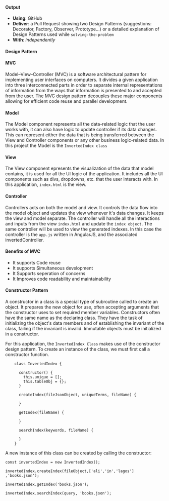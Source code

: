 #### Output
- **Using**: GitHub
- **Deliver**: a Pull Request showing two Design Patterns (suggestions: Decorator, Factory, Observer, Prototype...) or a detailed explanation of Design Patterns used while `solving-the-problem`
- **With**: *independently*

#### Design Pattern

#### MVC
Model–View–Controller (MVC) is a software architectural pattern for implementing user interfaces on computers. It divides a given application into three interconnected parts in order to separate internal representations of information from the ways that information is presented to and accepted from the user. The MVC design pattern decouples these major components allowing for efficient code reuse and parallel development.

#### Model
The Model component represents all the data-related logic that the user works with, it can also have logic to update controller if its data changes. This can represent either the data that is being transferred between the View and Controller components or any other business logic-related data. In this project the Model is the `InvertedIndex class`

#### View
The View component epresents the visualization of the data that model contains, it is used for all the UI logic of the application. It includes all the UI components such as divs, dropdowns, etc. that the user interacts with. In this application, `index.html` is the view.

#### Controller
Controllers acts on both the model and view. It controls the data flow into the model object and updates the view whenever it's data changes. It keeps the view and model separate. The controller will handle all the interactions and inputs from the view `index.html` and update the `index object`. The same controller will be used to view the generated indexes. In this case the controller is the `app.js` written in AngularJS, and the associated invertedController.

#### Benefits of MVC
- It supports Code reuse
- It supports Simultaneous development
- It Supports seperation of concerns
- It Improves code readability and maintainability


#### Constructor Pattern
A constructor in a class is a special type of subroutine called to create an object. It prepares the new object for use, often accepting arguments that the constructor uses to set required member variables. Constructors often have the same name as the declaring class. They have the task of initializing the object's data members and of establishing the invariant of the class, failing if the invariant is invalid. Immutable objects must be initialized in a constructor.

For this application, the `InvertedIndex Class` makes use of the constructor design pattern. To create an instance of the class, we must first call a constructor function.
```
    class InvertedIndex {

      constructor() {
        this.unique = [];
        this.tableObj = {};
      }

      createIndex(fileJsonObject, uniqueTerms, fileName) {

      }

      getIndex(fileName) {

      }

      searchIndex(keywords, fileName) {

      }
    }
```

A new instance of this class can be created by calling the constructor:
```
const invertedIndex = new InvertedIndex();

invertedIndex.createIndex(fileObject,['ali','in','lagos'] ,'books.json');

invertedIndex.getIndex('books.json');

invertedIndex.searchIndex(query, 'books.json');
```
